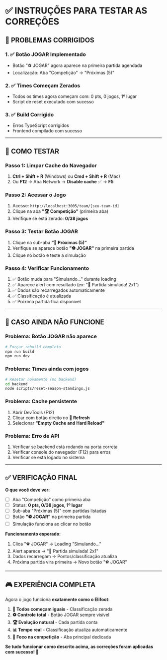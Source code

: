 # ✅ INSTRUÇÕES PARA TESTAR AS CORREÇÕES

## 🎯 **PROBLEMAS CORRIGIDOS**

### **1. ✅ Botão JOGAR Implementado**
- Botão "⚽ JOGAR" agora aparece na primeira partida agendada
- Localização: Aba "Competição" → "Próximas (5)"

### **2. ✅ Times Começam Zerados**
- Todos os times agora começam com: 0 pts, 0 jogos, 1º lugar
- Script de reset executado com sucesso

### **3. ✅ Build Corrigido**
- Erros TypeScript corrigidos
- Frontend compilado com sucesso

---

## 🔄 **COMO TESTAR**

### **Passo 1: Limpar Cache do Navegador**
1. **Ctrl + Shift + R** (Windows) ou **Cmd + Shift + R** (Mac)
2. Ou **F12** → Aba Network → **Disable cache** ✅ → **F5**

### **Passo 2: Acessar o Jogo**
1. Acesse: `http://localhost:3005/team/[seu-team-id]`
2. Clique na aba **"🏆 Competição"** (primeira aba)
3. Verifique se está zerado: **0/38 jogos**

### **Passo 3: Testar Botão JOGAR**
1. Clique na sub-aba **"📅 Próximas (5)"**
2. Verifique se aparece botão **"⚽ JOGAR"** na primeira partida
3. Clique no botão e teste a simulação

### **Passo 4: Verificar Funcionamento**
1. ✅ Botão muda para "Simulando..." durante loading
2. ✅ Aparece alert com resultado (ex: "🎉 Partida simulada! 2x1")
3. ✅ Dados são recarregados automaticamente
4. ✅ Classificação é atualizada
5. ✅ Próxima partida fica disponível

---

## 🐛 **CASO AINDA NÃO FUNCIONE**

### **Problema: Botão JOGAR não aparece**
```bash
# Forçar rebuild completo
npm run build
npm run dev
```

### **Problema: Times ainda com jogos**
```bash
# Resetar novamente (no backend)
cd backend
node scripts/reset-season-standings.js
```

### **Problema: Cache persistente**
1. Abrir DevTools (F12)
2. Clicar com botão direito no **🔄 Refresh**
3. Selecionar **"Empty Cache and Hard Reload"**

### **Problema: Erro de API**
1. Verificar se backend está rodando na porta correta
2. Verificar console do navegador (F12) para erros
3. Verificar se está logado no sistema

---

## ✅ **VERIFICAÇÃO FINAL**

**O que você deve ver:**
- [ ] Aba "Competição" como primeira aba
- [ ] Status: **0 pts, 0/38 jogos, 1º lugar**
- [ ] Sub-aba "Próximas (5)" com partidas listadas
- [ ] Botão **"⚽ JOGAR"** na primeira partida
- [ ] Simulação funciona ao clicar no botão

**Funcionamento esperado:**
1. Clica "⚽ JOGAR" → Loading "Simulando..."
2. Alert aparece → "🎉 Partida simulada! 2x1"
3. Dados recarregam → Pontos/classificação atualiza
4. Próxima partida vira primeira → Novo botão "⚽ JOGAR"

---

## 🎮 **EXPERIÊNCIA COMPLETA**

Agora o jogo funciona **exatamente como o Elifoot**:

1. **👥 Todos começam iguais** - Classificação zerada
2. **⚽ Controle total** - Botão JOGAR sempre visível  
3. **🏆 Evolução natural** - Cada partida conta
4. **📊 Tempo real** - Classificação atualiza automaticamente
5. **🎯 Foco na competição** - Aba principal dedicada

**Se tudo funcionar como descrito acima, as correções foram aplicadas com sucesso! 🎉**